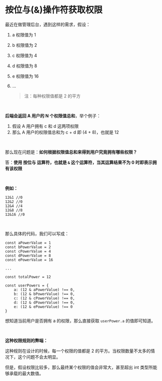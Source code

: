 # 按位与(&)操作符获取权限

最近在做管理后台，遇到这样的需求，假设：

1. a 权限值为 1

2. b 权限值为 2

3. c 权限值为 4

4. d 权限值为 8

5. e 权限值为 16

6. ...

   > 注：每种权限值都是 2 的平方



<br>

**后端会返回 A 用户的 N 个权限值总和**，举个例子：

1. 假设 A 用户拥有 c 和 d 这两项权限
2. 那么 A 用户的权限值总和为 c + d 即 (4 + 8)，也就是 12



<br>

那么现在问题是：**如何根据权限值总和来得到用户究竟拥有哪些权限？**

答：**使用 按位与 运算符，也就是 `&` 这个运算符，当其运算结果不为 0 时即表示拥有该权限**



<br>

**例如：**

```0
12&1 //0
12&2 //0
12&4 //4
12&8 //8
12&16 //0
```



<br>

那么具体的代码，我们可以写成：

```
const aPowerValue = 1
const bPowerValue = 2
const cPowerValue = 4
const dPowerValue = 8
const ePowerValue = 16

...

const totalPower = 12

const userPowers = {
    a: (12 & aPowerValue) !== 0,
    b: (12 & bPowerValue) !== 0,
    c: (12 & cPowerValue) !== 0,
    d: (12 & dPowerValue) !== 0,
    e: (12 & ePowerValue) !== 0
}
```

想知道当前用户是否拥有 a 的权限，那么直接获取 `userPower.a` 的值即可知道。



<br>

**这种权限规则的弊端：**

这种规则在设计的时候，每一个权限的值都是 2 的平方。当权限数量不太多的情况下，这个问题不会太明显。

但是，假设权限比较多，那么最终某个权限的值会非常大，甚至超出 int 类型所能够承载的最大数值。
